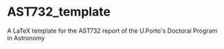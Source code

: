 # AST732_template
A LaTeX template for the AST732 report of the U.Porto's Doctoral Program in Astronomy
